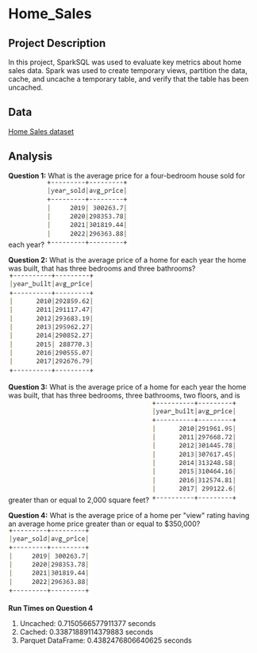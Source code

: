 # Home_Sales

## Project Description
In this project, SparkSQL was used to evaluate key metrics about home sales data. Spark was used to create temporary views, partition the data, cache, and uncache a temporary table, and verify that the table has been uncached. 

## Data
[Home Sales dataset](https://2u-data-curriculum-team.s3.amazonaws.com/dataviz-classroom/v1.2/22-big-data/home_sales_revised.csv)

## Analysis
**Question 1:** What is the average price for a four-bedroom house sold for each year? 
![(https://github.com/jttran97/Home_Sales/blob/f2fa090de3c018ab154a1514a6d0b3f2bc46be29/Images/avg_4bed.png)](https://github.com/jttran97/Home_Sales/blob/29d27036ec62036ea7c7da4267758aac7a580517/Images/avg_4bed.png)

**Question 2:** What is the average price of a home for each year the home was built, that has three bedrooms and three bathrooms? 
![(https://github.com/jttran97/Home_Sales/blob/f2fa090de3c018ab154a1514a6d0b3f2bc46be29/Images/avg_3bed_3bath.png)](https://github.com/jttran97/Home_Sales/blob/29d27036ec62036ea7c7da4267758aac7a580517/Images/avg_3bed_3bath.png)

**Question 3:** What is the average price of a home for each year the home was built, that has three bedrooms, three bathrooms, two floors, and is greater than or equal to 2,000 square feet?
![(https://github.com/jttran97/Home_Sales/blob/f2fa090de3c018ab154a1514a6d0b3f2bc46be29/Images/avg_3bed_2floors.png)](https://github.com/jttran97/Home_Sales/blob/29d27036ec62036ea7c7da4267758aac7a580517/Images/avg_3bed_2floors.png)

**Question 4:** What is the average price of a home per "view" rating having an average home price greater than or equal to $350,000?
![(https://github.com/jttran97/Home_Sales/blob/f2fa090de3c018ab154a1514a6d0b3f2bc46be29/Images/view_ratings.png)](https://github.com/jttran97/Home_Sales/blob/29d27036ec62036ea7c7da4267758aac7a580517/Images/avg_4bed.png)

**Run Times on Question 4**
1. Uncached: 0.7150566577911377 seconds
2. Cached: 0.33871889114379883 seconds
3. Parquet DataFrame: 0.4382476806640625 seconds
